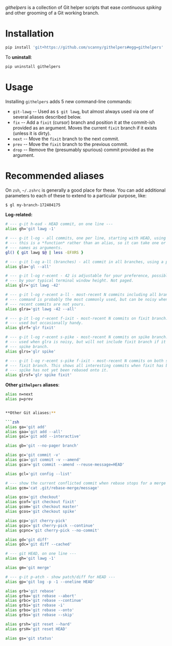 _githelpers_ is a collection of Git helper scripts that ease _continuous spiking_ and
other grooming of a Git working branch.


Installation
============

```zsh
pip install 'git+https://github.com/scanny/githelpers#egg=githelpers'
```

To **uninstall**:

```zsh
pip uninstall githelpers
```


Usage
=====

Installing `githelpers` adds 5 new command-line commands:

* `git-lawg` -- Used as `$ git lawg`, but almost always used via one of several aliases
  described below.
* `fix` -- Add a `fixit` (cursor) branch and position it at the commit-ish provided as
  an argument. Moves the current `fixit` branch if it exists (unless it is dirty).
* `next` -- Move the `fixit` branch to the next commit.
* `prev` -- Move the `fixit` branch to the previous commit.
* `drop` -- Remove the (presumably spurious) commit provided as the argument.


Recommended aliases
===================

On `zsh`, `~/.zshrc` is generally a good place for these. You can add additional
parameters to each of these to extend to a particular purpose, like:

```zsh
$ gl my-branch-172404175
```


**Log-related:**

```zsh
# --- g-it h-ead - HEAD commit, on one line ---
alias gh='git lawg -1'

# --- g-it l-og - all commits, one per line, starting with HEAD, using a pager. Note
# --- this is a *function* rather than an alias, so it can take one or more branch
# --- names as arguments.
gl() { git lawg $@ | less -EFXRS }

# --- g-it l-og a-ll (branches) - all commit in all branches, using a pager. ---
alias gla='gl --all'

# --- g-it l-og r-ecent - 42 is adjustable for your preference, possibly determined
# --- by your typical terminal window height. Not paged.
alias glr='git lawg -42'

# --- g-it l-og r-ecent a-ll - most-recent N commits including all branches. This
# --- command is probably the most commonly used, but can be noisy when the most
# --- recent commits are not yours.
alias glra='git lawg -42 --all'

# --- g-it l-og r-ecent f-ixit - most-recent N commits on fixit branch. Not often
# --- used but occasionally handy.
alias glrf='glr fixit'

# --- g-it l-og r-ecent s-pike - most-recent N commits on spike branch. Frequently
# --- used when glra is noisy, but will not include fixit branch if it is not on
# --- spike branch.
alias glrs='glr spike'

# --- g-it l-og r-ecent s-pike f-ixit - most-recent N commits on both spike and
# --- fixit branch. This shows all interesting commits when fixit has branched and
# --- spike has not yet been rebased onto it.
alias glrsf='glr spike fixit'
```


**Other `githelpers` aliases**:

```zsh
alias n=next
alias p=prev


**Other Git aliases:**

```zsh
alias ga='git add'
alias gaa='git add --all'
alias gai='git add --interactive'

alias gb='git --no-pager branch'

alias gc='git commit -v'
alias gca='git commit -v --amend'
alias gcar='git commit --amend --reuse-message=HEAD'

alias gcl='git config --list'

# --- show the current conflicted commit when rebase stops for a merge conflict ---
alias gcm='cat .git/rebase-merge/message'

alias gco='git checkout'
alias gcof='git checkout fixit'
alias gcom='git checkout master'
alias gcos='git checkout spike'

alias gcp='git cherry-pick'
alias gcpc='git cherry-pick --continue'
alias gcpnc='git cherry-pick --no-commit'

alias gd='git diff'
alias gdc='git diff --cached'

# --- git HEAD, on one line ---
alias gh='git lawg -1'

alias gm='git merge'

# --- g-it p-atch - show patch/diff for HEAD ---
alias gp='git log -p -1 --oneline HEAD'

alias grb='git rebase'
alias grba='git rebase --abort'
alias grbc='git rebase --continue'
alias grbi='git rebase -i'
alias grbo='git rebase --onto'
alias grbs='git rebase --skip'

alias grsh='git reset --hard'
alias grsH='git reset HEAD'

alias gs='git status'
```
